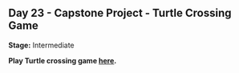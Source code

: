 ## Day 23 - Capstone Project - Turtle Crossing Game

**Stage:** Intermediate

**Play Turtle crossing game [here](https://replit.com/@GloryOdeyemi/Turtle-Crossing?v=1).**